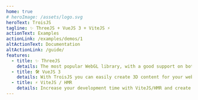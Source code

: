 ```yaml
---
home: true
# heroImage: /assets/logo.svg
heroText: TroisJS
tagline: ✨ ThreeJS + VueJS 3 + ViteJS ⚡
actionText: Examples
actionLink: /examples/demos/1
altActionText: Documentation
altActionLink: /guide/
features:
  - title: ✨ ThreeJS
    details: The most popular WebGL library, with a good support on both desktop and mobile.
  - title: 🛠️ VueJS 3
    details: With TroisJS you can easily create 3D content for your website using VuejS components.
  - title: ⚡️ ViteJS / HMR
    details: Increase your development time with ViteJS/HMR and create awesome 3D scenes.
---
```


<!-- <ClientOnly>
  <div style="text-align:center;">
    <iframe height="500" style="width:75%;" scrolling="no" title="TroisJS Loop (v-for) Test" src="https://codepen.io/soju22/embed/vYyrQaG?height=500&theme-id=light&default-tab=result" frameborder="no" loading="lazy" allowtransparency="true" allowfullscreen="true">
    <a href='https://codepen.io/soju22/pen/vYyrQaG'>TroisJS InstancedMesh Test</a> by Kevin Levron (<a href='https://codepen.io/soju22'>@soju22</a>) on <a href='https://codepen.io'>CodePen</a>.
    </iframe>
  </div>
</ClientOnly> -->